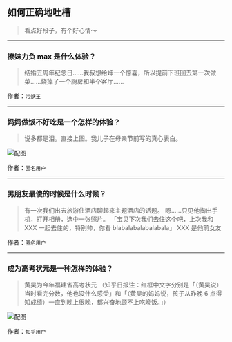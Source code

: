 ## 如何正确地吐槽

> 看点好段子，有个好心情～


 
---

### 撩妹力负 max 是什么体验？

> 结婚五周年纪念日……我叔想给婶一个惊喜，所以提前下班回去第一次做菜……烧掉了一个厨房和半个客厅……


作者：`污妖王`

---

### 妈妈做饭不好吃是一个怎样的体验？

> 说多都是泪。直接上图。我儿子在母亲节前写的真心表白。



![配图](http://pic4.zhimg.com/70/7f0353921f2c3bd18dc2b1347605f3db_b.jpg)


作者：`匿名用户`

---

### 男朋友最傻的时候是什么时候？

> 有一次我们出去旅游住酒店聊起来主题酒店的话题。
> 嗯……只见他掏出手机，打开相册，选中一张照片。
> 「宝贝下次我们去住这个吧，上次我和 XXX 一起去住的，特别帅，你看 blabalabalabalabala」
> XXX 是他前女友


作者：`匿名用户`

---

### 成为高考状元是一种怎样的体验？

> 黄昊为今年福建省高考状元
> （知乎日报注：红框中文字分别是「（黄昊说）当时看完分数，他也没什么感受」和「（黄昊的妈妈说，孩子从昨晚 6 点得知成绩）一直到晚上很晚，都兴奋地顾不上吃晚饭。」）



![配图](http://pic3.zhimg.com/70/8f1ea662426c25a73bf240ad4ea5e1aa_b.jpg)


作者：`知乎用户`